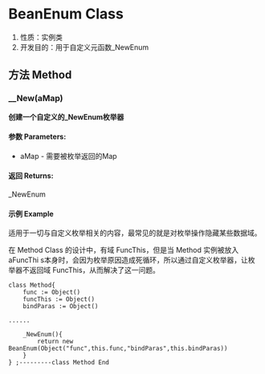 # BeanEnum Class

1.  性质：实例类
2.	开发目的：用于自定义元函数_NewEnum

## 方法 Method

### __New(aMap)

**创建一个自定义的_NewEnum枚举器**

#### 参数 Parameters: 

- aMap - 需要被枚举返回的Map

#### 返回 Returns: 

_NewEnum

#### 示例 Example

适用于一切与自定义枚举相关的内容，最常见的就是对枚举操作隐藏某些数据域。

在 Method Class 的设计中，有域 FuncThis，但是当 Method 实例被放入 aFuncThi s本身时，会因为枚举原因造成死循环，所以通过自定义枚举器，让枚举器不返回域 FuncThis，从而解决了这一问题。

```autohotkey
class Method{
	func := Object()
	funcThis := Object()
	bindParas := Object()
	
......

	_NewEnum(){
		return new BeanEnum(Object("func",this.func,"bindParas",this.bindParas))
	}
} ;---------class Method End

```

